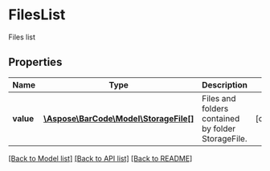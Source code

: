 # FilesList

Files list

## Properties
Name | Type | Description | Notes
---- | ---- | ----------- | -----
**value** | [**\Aspose\BarCode\Model\StorageFile[]**](StorageFile.md) | Files and folders contained by folder StorageFile. | [optional] 

[[Back to Model list]](../../README.md#documentation-for-models) [[Back to API list]](../../README.md#documentation-for-api-endpoints) [[Back to README]](../../README.md)


